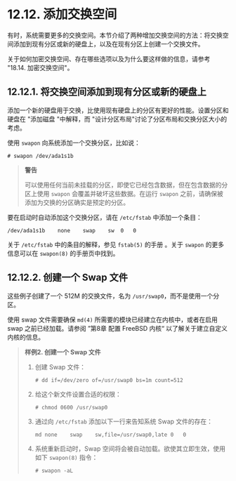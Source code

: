 # 12.12. 添加交换空间

有时，系统需要更多的交换空间。本节介绍了两种增加交换空间的方法：将交换空间添加到现有分区或新的硬盘上，以及在现有分区上创建一个交换文件。

关于如何加密交换空间、存在哪些选项以及为什么要这样做的信息，请参考 "18.14. 加密交换空间"。

## 12.12.1. 将交换空间添加到现有分区或新的硬盘上

添加一个新的硬盘用于交换，比使用现有硬盘上的分区有更好的性能。设置分区和硬盘在 "添加磁盘 "中解释，而 "设计分区布局"讨论了分区布局和交换分区大小的考虑。

使用 `swapon` 向系统添加一个交换分区，比如说：

```
# swapon /dev/ada1s1b
```

> **警告**
>
> 可以使用任何当前未挂载的分区，即使它已经包含数据，但在包含数据的分区上使用 `swapon` 会覆盖并破坏这些数据。在运行 `swapon` 之前，请确保被添加为交换的分区确实是预定的分区。

要在启动时自动添加这个交换分区，请在 `/etc/fstab` 中添加一个条目： 

```
/dev/ada1s1b	none	swap	sw	0	0
```

关于 `/etc/fstab` 中的条目的解释，参见 `fstab(5)` 的手册 。关于 `swapon` 的更多信息可以在 `swapon(8)` 的手册页中找到。

## 12.12.2. 创建一个 Swap 文件

这些例子创建了一个 512M 的交换文件，名为 `/usr/swap0`，而不是使用一个分区。

使用 swap 文件需要确保 `md(4)` 所需要的模块已经建立在内核中，或者在启用 swap 之前已经加载。请参阅 ”第8章 配置 FreeBSD 内核“ 以了解关于建立自定义内核的信息。

> **样例2. 创建一个 Swap 文件**
>
> 1. 创建 Swap 文件：
>
>    ```
>    # dd if=/dev/zero of=/usr/swap0 bs=1m count=512
>    ```
>
> 2. 给这个新文件设置合适的权限：
>
>    ```
>    # chmod 0600 /usr/swap0
>    ```
>
> 3. 通过向 `/etc/fstab` 添加以下一行来告知系统 Swap 文件的存在：
>
>    ```
>    md	none	swap	sw,file=/usr/swap0,late	0	0
>    ```
>
> 4. 系统重新启动时，Swap 空间将会被自动加载。欲使其立即生效，使用如下 `swapon(8)` 指令：
>
>    ```
>    # swapon -aL
>    ```
